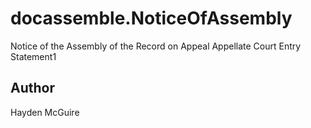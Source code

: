 # docassemble.NoticeOfAssembly

Notice of the Assembly of the Record on Appeal Appellate Court Entry Statement1

## Author

Hayden McGuire


